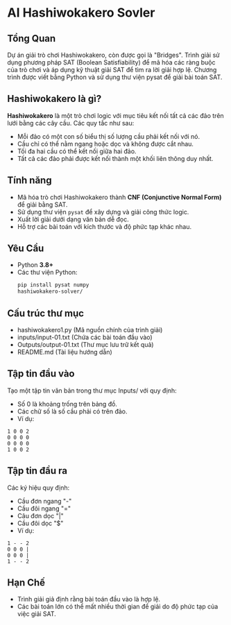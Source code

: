 # AI Hashiwokakero Sovler
## Tổng Quan
Dự án giải trò chơi Hashiwokakero, còn được gọi là "Bridges". Trình giải sử dụng phương pháp SAT (Boolean Satisfiability) để mã hóa các ràng buộc của trò chơi và áp dụng kỹ thuật giải SAT để tìm ra lời giải hợp lệ. Chương trình được viết bằng Python và sử dụng thư viện pysat để giải bài toán SAT.
## Hashiwokakero là gì?
**Hashiwokakero** là một trò chơi logic với mục tiêu kết nối tất cả các đảo trên lưới bằng các cây cầu. Các quy tắc như sau:
- Mỗi đảo có một con số biểu thị số lượng cầu phải kết nối với nó.
- Cầu chỉ có thể nằm ngang hoặc dọc và không được cắt nhau.
- Tối đa hai cầu có thể kết nối giữa hai đảo.
- Tất cả các đảo phải được kết nối thành một khối liên thông duy nhất.
## Tính năng
- Mã hóa trò chơi Hashiwokakero thành **CNF (Conjunctive Normal Form)** để giải bằng SAT.
- Sử dụng thư viện `pysat` để xây dựng và giải công thức logic.
- Xuất lời giải dưới dạng văn bản dễ đọc.
- Hỗ trợ các bài toán với kích thước và độ phức tạp khác nhau.
## Yêu Cầu
- Python **3.8+**
- Các thư viện Python:
  ```bash
  pip install pysat numpy
  hashiwokakero-solver/
## Cấu trúc thư mục
- hashiwokakero1.py       (Mã nguồn chính của trình giải)
- inputs/input-01.txt      (Chứa các bài toán đầu vào)
- Outputs/output-01.txt  (Thư mục lưu trữ kết quả)
- README.md              (Tài liệu hướng dẫn)
## Tập tin đầu vào
Tạo một tập tin văn bản trong thư mục Inputs/ với quy định:
- Số 0 là khoảng trống trên bảng đồ.
- Các chữ số là số cầu phải có trên đảo.
- Ví dụ:
```
1 0 0 2
0 0 0 0
0 0 0 0
1 0 0 2
```
## Tập tin đầu ra
Các ký hiệu quy định:
- Cầu đơn ngang "-"
- Cầu đôi ngang "="
- Câu đơn dọc "|"
- Cầu đôi dọc "$"
- Ví dụ:
```
1 - - 2
0 0 0 |
0 0 0 |
1 - - 2
```
## Hạn Chế
- Trình giải giả định rằng bài toán đầu vào là hợp lệ.
- Các bài toán lớn có thể mất nhiều thời gian để giải do độ phức tạp của việc giải SAT.

